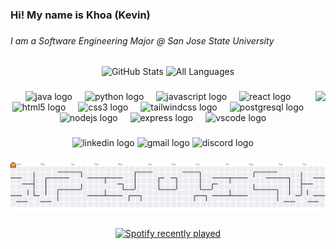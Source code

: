 <h3 align="left">Hi! My name is Khoa (Kevin)</h3>

###

<h6 align="left">I am a Software Engineering Major @ San Jose State University</h6>

###

<div align="center">
  <img 
    src="https://github-readme-stats.vercel.app/api?username=dkhoapham&show_icons=true&include_all_commits=true&count_private=true&theme=dracula&hide_border=false" 
    height="150" 
    alt="GitHub Stats" 
  />
  <img 
    src="https://github-readme-stats.vercel.app/api/top-langs?username=dkhoapham&layout=compact&theme=dracula&hide_border=false" 
    height="150" 
    alt="All Languages" 
  />
</div>

###

<img align="right" height="100" src="https://media.giphy.com/media/tGKDwckg5rr9PkqFBe/giphy.gif"  />

###

<div align="center">
  <img src="https://cdn.jsdelivr.net/gh/devicons/devicon/icons/java/java-original.svg" height="45" alt="java logo"  />
  <img width="12" />
  <img src="https://cdn.jsdelivr.net/gh/devicons/devicon/icons/python/python-original.svg" height="45" alt="python logo"  />
  <img width="12" />
  <img src="https://cdn.jsdelivr.net/gh/devicons/devicon/icons/javascript/javascript-original.svg" height="45" alt="javascript logo"  />
  <img width="12" />
  <img src="https://cdn.jsdelivr.net/gh/devicons/devicon/icons/react/react-original.svg" height="45" alt="react logo"  />
  <img width="12" />
  <img src="https://cdn.jsdelivr.net/gh/devicons/devicon/icons/html5/html5-original.svg" height="45" alt="html5 logo"  />
  <img width="12" />
  <img src="https://cdn.jsdelivr.net/gh/devicons/devicon/icons/css3/css3-original.svg" height="45" alt="css3 logo"  />
  <img width="12" />
  <img src="https://cdn.jsdelivr.net/gh/devicons/devicon/icons/tailwindcss/tailwindcss-original-wordmark.svg" height="45" alt="tailwindcss logo"  />
  <img width="12" />
  <img src="https://cdn.jsdelivr.net/gh/devicons/devicon/icons/postgresql/postgresql-original.svg" height="45" alt="postgresql logo"  />
  <img width="12" />
  <img src="https://cdn.jsdelivr.net/gh/devicons/devicon/icons/nodejs/nodejs-original.svg" height="45" alt="nodejs logo"  />
  <img width="12" />
  <img src="https://cdn.jsdelivr.net/gh/devicons/devicon/icons/express/express-original.svg" height="45" alt="express logo"  />
  <img width="12" />
  <img src="https://cdn.jsdelivr.net/gh/devicons/devicon/icons/vscode/vscode-original.svg" height="45" alt="vscode logo"  />
</div>

###

<div align="center">
  <img src="https://raw.githubusercontent.com/maurodesouza/profile-readme-generator/master/src/assets/icons/social/linkedin/default.svg" width="60" height="35" alt="linkedin logo"  />
  <img src="https://raw.githubusercontent.com/maurodesouza/profile-readme-generator/master/src/assets/icons/social/gmail/default.svg" width="60" height="35" alt="gmail logo"  />
  <img src="https://raw.githubusercontent.com/maurodesouza/profile-readme-generator/master/src/assets/icons/social/discord/default.svg" width="60" height="35" alt="discord logo"  />
</div>

###

<picture>
  <source media="(prefers-color-scheme: dark)" srcset="https://raw.githubusercontent.com/dkhoapham/dkhoapham/output/pacman-contribution-graph-dark.svg">
  <source media="(prefers-color-scheme: light)" srcset="https://raw.githubusercontent.com/dkhoapham/dkhoapham/output/pacman-contribution-graph.svg">
  <img alt="pacman contribution graph" src="https://raw.githubusercontent.com/dkhoapham/dkhoapham/output/pacman-contribution-graph.svg">
</picture>

###

<div align="center">
  <a href="https://open.spotify.com/user/z6zaj2nos8nmumwa7sq29s21u">
    <img src="https://spotify-recently-played-readme.vercel.app/api?user=z6zaj2nos8nmumwa7sq29s21u&count=5&unique=false" alt="Spotify recently played"  />
  </a>
</div>

###
